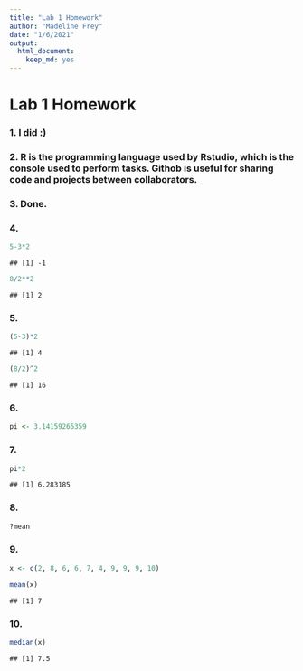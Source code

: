 ```yaml
---
title: "Lab 1 Homework"
author: "Madeline Frey"
date: "1/6/2021"
output: 
  html_document: 
    keep_md: yes
---
```




# Lab 1 Homework

### 1. I did :)
### 2. R is the programming language used by Rstudio, which is the console used to perform tasks. Githob is useful for sharing code and projects between collaborators. 
### 3. Done.
### 4. 


```r
5-3*2
```

```
## [1] -1
```


```r
8/2**2
```

```
## [1] 2
```

### 5.

```r
(5-3)*2
```

```
## [1] 4
```


```r
(8/2)^2
```

```
## [1] 16
```

### 6.

```r
pi <- 3.14159265359
```

### 7.

```r
pi*2
```

```
## [1] 6.283185
```

### 8. 

```r
?mean
```

### 9.

```r
x <- c(2, 8, 6, 6, 7, 4, 9, 9, 9, 10)
```

```r
mean(x)
```

```
## [1] 7
```

### 10. 

```r
median(x)
```

```
## [1] 7.5
```
